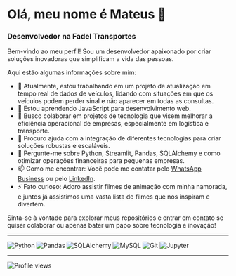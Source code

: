 # Olá, meu nome é Mateus 👋
### Desenvolvedor na Fadel Transportes

Bem-vindo ao meu perfil! Sou um desenvolvedor apaixonado por criar soluções inovadoras que simplificam a vida das pessoas. 

Aqui estão algumas informações sobre mim:

- 🔭 Atualmente, estou trabalhando em um projeto de atualização em tempo real de dados de veículos, lidando com situações em que os veículos podem perder sinal e não aparecer em todas as consultas.
- 🌱 Estou aprendendo JavaScript para desenvolvimento web.
- 👯 Busco colaborar em projetos de tecnologia que visem melhorar a eficiência operacional de empresas, especialmente em logística e transporte.
- 🤔 Procuro ajuda com a integração de diferentes tecnologias para criar soluções robustas e escaláveis.
- 💬 Pergunte-me sobre Python, Streamlit, Pandas, SQLAlchemy e como otimizar operações financeiras para pequenas empresas.
- 📫 Como me encontrar: Você pode me contatar pelo [WhatsApp Business](https://wa.me/5521981558361) ou pelo [LinkedIn](https://www.linkedin.com/in/mateus-alves-4369a71a5/).
- ⚡ Fato curioso: Adoro assistir filmes de animação com minha namorada, e juntos já assistimos uma vasta lista de filmes que nos inspiram e divertem.

Sinta-se à vontade para explorar meus repositórios e entrar em contato se quiser colaborar ou apenas bater um papo sobre tecnologia e inovação!

---

![Python](https://img.shields.io/badge/Python-333333?style=flat&logo=python&logoColor=3776AB)
![Pandas](https://img.shields.io/badge/Pandas-333333?style=flat&logo=pandas&logoColor=150458)
![SQLAlchemy](https://img.shields.io/badge/SQLAlchemy-333333?style=flat&logo=sqlalchemy&logoColor=red)
![MySQL](https://img.shields.io/badge/MySQL-333333?style=flat&logo=mysql&logoColor=4479A1)
![Git](https://img.shields.io/badge/Git-333333?style=flat&logo=git&logoColor=F05032)
![Jupyter](https://img.shields.io/badge/Jupyter-333333?style=flat&logo=jupyter&logoColor=F37626)

---

<p align="left"> <img src="https://komarev.com/ghpvc/?username=mateusflawer&label=Profile%20views&color=0e75b6&style=flat" alt="Profile views" /></p>
